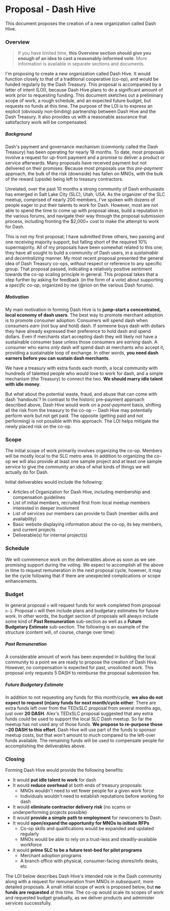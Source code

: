 # Proposal - Dash Hive

This document proposes the creation of a new organization called Dash Hive.

### Overview

> If you have limited time, **this Overview section should give you enough of an idea to cast a reasonably-informed vote**.  More information is available in separate sections and documents.

I'm proposing to create a new organization called Dash Hive.  It would function closely to that of a traditional cooperative (co-op), and would be funded regularly by the Dash Treasury.  This proposal is accompanied by a letter of intent (LOI), because Dash Hive plans to do a significant amount of work prior to requesting funding.  This document sketches out a preliminary scope of work, a rough schedule, and an expected future budget, but requests no funds at this time.  The purpose of the LOI is to express an explicit (obviously non-binding) partnership between Dash Hive and the Dash Treasury.  It also provides us with a reasonable assurance that satisfactory work will be compensated.

##### Background

Dash's payment and governance mechanism (commonly called the Dash Treasury) has been operating for nearly 18 months.  To date, most proposals involve a request for up-front payment and a promise to deliver a product or service afterwards.  Many proposals have received payment but not delivered on their promises.  Because most proposals use this *pre-payment* approach, the bulk of the risk (downside) has fallen on MNOs, with the bulk of the reward (upside) being left to treasury contractors.

Unrelated, over the past 10 months a strong community of Dash enthusiasts has emerged in Salt Lake City (SLC), Utah, USA.  As the organizer of the SLC meetup, comprised of nearly 200 members, I've spoken with dozens of people eager to put their talents to work for Dash.  However, most are not able to spend the time to come up with proposal ideas, build a reputation in the various forums, and navigate their way through the proposal submission process, including fronting the $2,000+ cost to make the attempt to work for Dash.

This is not my first proposal; I have submitted three others, two passing and one receiving majority support, but falling short of the required 10% supermajority.  All of my proposals have been somewhat related to this one; they have all sought to build a community of Dash users, in a *sustainable* and *decentralizing* manner.  My most recent proposal presented the general idea of Dash Treasury co-ops, *without* respect or reference to any specific group.  That proposal passed, indicating a relatively positive sentiment towards the co-op scaling principle in general.  This proposal takes that a step further by asking for feedback (in the form of a vote) about supporting a *specific co-op*, organized by me (@rion on the various Dash forums).

##### Motivation

My main motivation in forming Dash Hive is to **jump-start a concentrated, local economy of dash users**.  The best way to promote merchant adoption is to promote consumer adoption.  Consumers will spend dash when consumers *earn* (not buy and hold) dash.  If someone buys dash with dollars they have already expressed their preference to hold dash and spend dollars.  Even if merchants start accepting dash they will likely not have a sustainable consumer base unless those consumers are *earning* dash.  A consumer who earns *only* dash *will* spend dash at merchants who accept it, providing a sustainable loop of exchange.  In other words, **you need dash earners before you can sustain dash merchants**.

We have a treasury with extra funds each month, a local community with hundreds of talented people who would love to work for dash, and a simple mechanism (the Treasury) to connect the two.  **We should marry idle talent with idle money**.

But what about the potential waste, fraud, and abuse that can come with dash 'handouts'?  In contrast to the historic pre-payment approach described above, Dash Hive would work on a *post-payment* basis, shifting all the risk from the treasury to the co-op -- Dash Hive may potentially perform work but not get paid.  The opposite (getting paid and not performing) is not possible with this approach.  The LOI helps mitigate the newly placed risk on the co-op.

### Scope

The initial scope of work primarily involves organizing the co-op.  Members will be mostly local to the SLC metro area.  In addition to organizing the co-op we will also provide at least one sample project and at least one sample service to give the community an idea of what kinds of things we will actually do for Dash.

Initial deliverables would include the following:

* Articles of Organization for Dash Hive, including membership and compensation guidelines
* List of initial members, recruited first from local meetup members interested in deeper involvment
* List of services our members can provide to Dash (member skills and availability)
* Basic website displaying information about the co-op, its key members, and current projects
* Deliverable(s) for internal project(s)

### Schedule

We will commmence work on the deliverables above as soon as we see promising support during the voting.  We expect to accomplish all the above in time to request remuneration in the next proposal cycle, however, it may be the cycle following that if there are unexpected complications or scope enhancements.

### Budget

In general proposal `n` will request funds for work completed from proposal `n-1`.  Proposal `n` will then include plans and budgetary estimates for future work.  In other words, the budget section of proposals will always include some kind of **Past Remuneration** sub-section as well as a **Future Budgetary Estimate** sub-section.  The following is an example of the structure (content will, of course, change over time):

##### Past Remuneration
A considerable amount of work has been expended in building the local community to a point we are ready to propose the creation of Dash Hive.  However, no compensation is expected for past, unsolicited work.  This proposal only requests 5 DASH to reimburse the proposal submission fee.

##### Future Budgetary Estimate
In addition to not requesting any funds for this month/cycle, **we also do not expect to request (m)any funds for next month/cycle either**.  There are extra funds left over from the TEDxSLC proposal from several months ago, just over **20 DASH**.  Alex's TEDxSLC proposal suggested that any extra funds could be used to support the local SLC Dash meetup.  So far the meetup has not used any of those funds.  **We propose to re-purpose those ~20 DASH to this effort**.  Dash Hive will use part of the funds to sponsor meetup costs, but that won't amount to much compared to the left-over funds available.  The remaining funds will be used to compensate people for accomplishing the deliverables above.

### Closing

Forming Dash Hive would provide the following benefits:

* It would **put idle talent to work** for dash
* It would **reduce overhead** at both ends of treasury proposals:
  * MNOs wouldn't need to vet fewer people for a given work force
  * Individuals wouldn't need to establish reputations before working for dash
* It would **eliminate contractor delivery risk** (no scams or underperforming projects possible)
* It would **provide a simple path to employment** for newcomers to Dash.
* It would **open/expand the opportunity for MNOs to initiate RFPs**
  * Co-op skills and qualifications would be expanded and updated regularly
  * MNOs would be able to rely on a trust-less and steadily-available workforce
* it would **prime SLC to be a future test-bed for pilot programs**
  * Merchant adoption programs
  * A branch office with physical, consumer-facing stores/info desks, etc

The LOI below describes Dash Hive's intended role in the Dash community along with a request for remuneration from MNOs in *subsequent*, more detailed proposals.  A small initial scope of work is proposed below, but **no funds are requested** at this time.  The co-op would scale its scopes of work and requested budget gradually, as we deliver products and administer services successfully.